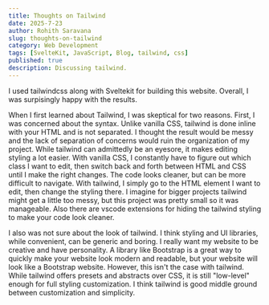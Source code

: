 ```yaml
---
title: Thoughts on Tailwind
date: 2025-7-23
author: Rohith Saravana
slug: thoughts-on-tailwind
category: Web Development
tags: [SvelteKit, JavaScript, Blog, tailwind, css]
published: true
description: Discussing tailwind.
---
```


I used tailwindcss along with Sveltekit for building this website. Overall, I was surpisingly happy with the results.

When I first learned about Tailwind, I was skeptical for two reasons. First, I was concerned about the syntax. Unlike vanilla CSS, tailwind is done inline with your HTML and is not separated. I thought the result would be messy and the lack of separation of concerns would ruin the organization of my project. While tailwind can admittedly be an eyesore, it makes editing styling a lot easier. With vanilla CSS, I constantly have to figure out which class I want to edit, then switch back and forth between HTML and CSS until I make the right changes. The code looks cleaner, but can be more difficult to navigate. With tailwind, I simply go to the HTML element I want to edit, then change the styling there. I imagine for bigger projects tailwind might get a little too messy, but this project was pretty small so it was manageable. Also there are vscode extensions for hiding the tailwind styling to make your code look cleaner.

I also was not sure about the look of tailwind. I think styling and UI libraries, while convenient, can be generic and boring. I really want my website to be creative and have personality. A library like Bootstrap is a great way to quickly make your website look modern and readable, but your website will look like a Bootstrap website. However, this isn't the case with tailwind. While tailwind offers presets and abstracts over CSS, it is still "low-level" enough for full styling customization. I think tailwind is good middle ground between customization and simplicity.